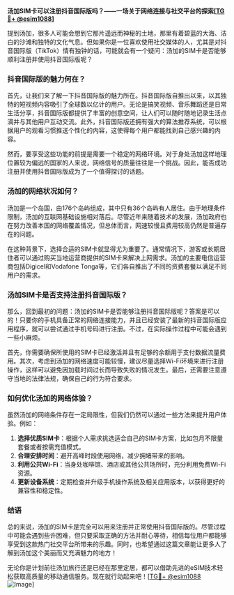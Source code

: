 **汤加SIM卡可以注册抖音国际版吗？——一场关于网络连接与社交平台的探索[[TG💪+ @esim1088](https://t.me/s/esim1088)]**

提到汤加，很多人可能会想到它那片遥远而神秘的土地，那里有着碧蓝的大海、洁白的沙滩和独特的文化气息。但如果你是一位喜欢使用社交媒体的人，尤其是对抖音国际版（TikTok）情有独钟的话，可能就会有一个疑问：汤加的SIM卡是否能够顺利注册并使用抖音国际版呢？

### 抖音国际版的魅力何在？

首先，让我们来了解一下抖音国际版的魅力所在。抖音国际版自推出以来，以其独特的短视频内容吸引了全球数以亿计的用户。无论是搞笑视频、音乐舞蹈还是日常生活分享，抖音国际版都提供了丰富的创意空间，让人们可以随时随地记录生活点滴并与其他用户互动交流。此外，抖音国际版还拥有强大的算法推荐系统，可以根据用户的观看习惯推送个性化的内容，这使得每个用户都能找到自己感兴趣的内容。

然而，要享受这些功能的前提是需要一个稳定的网络环境。对于身处汤加这样地理位置较为偏远的国家的人来说，网络信号的质量往往是一个挑战。因此，能否成功注册并使用抖音国际版成为了一个值得探讨的话题。

### 汤加的网络状况如何？

汤加是一个岛国，由176个岛屿组成，其中只有36个岛屿有人居住。由于地理条件限制，汤加的互联网基础设施相对落后。尽管近年来随着技术的发展，汤加政府也在努力改善本国的网络覆盖情况，但总体而言，网速较慢且费用较高仍然是普遍存在的问题。

在这种背景下，选择合适的SIM卡就显得尤为重要了。通常情况下，游客或长期居住者可以通过购买当地运营商提供的SIM卡来解决上网需求。汤加的主要电信运营商包括Digicel和Vodafone Tonga等，它们各自推出了不同的资费套餐以满足不同用户的需求。

### 汤加SIM卡是否支持注册抖音国际版？

那么，回到最初的问题：汤加的SIM卡是否能够注册抖音国际版呢？答案是可以的！只要你的手机具备正常的网络连接能力，并且已经安装了最新的抖音国际版应用程序，就可以尝试通过手机号码进行注册。不过，在实际操作过程中可能会遇到一些小麻烦。

首先，你需要确保所使用的SIM卡已经激活并且有足够的余额用于支付数据流量费用。其次，考虑到汤加的网络速度可能较慢，建议尽量选择Wi-Fi环境来进行注册操作，这样可以避免因加载时间过长而导致失败的情况发生。最后，还需要注意遵守当地的法律法规，确保自己的行为符合要求。

### 如何优化汤加的网络体验？

虽然汤加的网络条件存在一定局限性，但我们仍然可以通过一些方法来提升用户体验。例如：

1. **选择优质SIM卡**：根据个人需求挑选适合自己的SIM卡方案，比如包月不限量套餐或者按需充值模式。
2. **合理安排时间**：避开高峰时段使用网络，减少拥堵带来的影响。
3. **利用公共Wi-Fi**：当身处咖啡馆、酒店或其他公共场所时，充分利用免费Wi-Fi资源。
4. **更新设备系统**：定期检查并升级手机操作系统及相关应用版本，以获得更好的兼容性和稳定性。

### 结语

总的来说，汤加的SIM卡是完全可以用来注册并正常使用抖音国际版的。尽管过程中可能会遇到些许困难，但只要采取正确的方法并耐心等待，相信每位用户都能够享受到这款热门社交平台所带来的乐趣。同时，也希望通过这篇文章能让更多人了解到汤加这个美丽而又充满魅力的地方！

无论你是计划前往汤加旅行还是已经在那里定居，都可以借助先进的eSIM技术轻松获取高质量的移动通信服务。现在就行动起来吧！[[TG💪+ @esim1088](https://t.me/s/esim1088) ![Image](https://i.postimg.cc/4NQfJmqS/Snipaste-2025-05-13-00-14-12.png)]